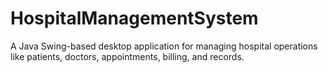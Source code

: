 # HospitalManagementSystem
A Java Swing-based desktop application for managing hospital operations like patients, doctors, appointments, billing, and records.
